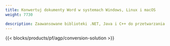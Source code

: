 ```yaml
---
title: Konwertuj dokumenty Word w systemach Windows, Linux i macOS 
weight: 7730

description: Zaawansowane biblioteki .NET, Java i C++ do przetwarzania i konwersji dokumentów Word.
---
```


{{< blocks/products/pf/agp/conversion-solution >}} 